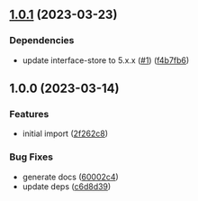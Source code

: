 ## [1.0.1](https://github.com/ipfs/js-blockstore-level/compare/v1.0.0...v1.0.1) (2023-03-23)


### Dependencies

* update interface-store to 5.x.x ([#1](https://github.com/ipfs/js-blockstore-level/issues/1)) ([f4b7fb6](https://github.com/ipfs/js-blockstore-level/commit/f4b7fb697262f32c5997a4d2026ac383fde38db4))

## 1.0.0 (2023-03-14)


### Features

* initial import ([2f262c8](https://github.com/ipfs/js-blockstore-level/commit/2f262c8809d6b04184b6e8990bd77966fa458b87))


### Bug Fixes

* generate docs ([60002c4](https://github.com/ipfs/js-blockstore-level/commit/60002c48a0fd2de5898bebf97939aa841b67650b))
* update deps ([c6d8d39](https://github.com/ipfs/js-blockstore-level/commit/c6d8d39e587a7eaa404751ccef17b3cfdc1eb7e3))
